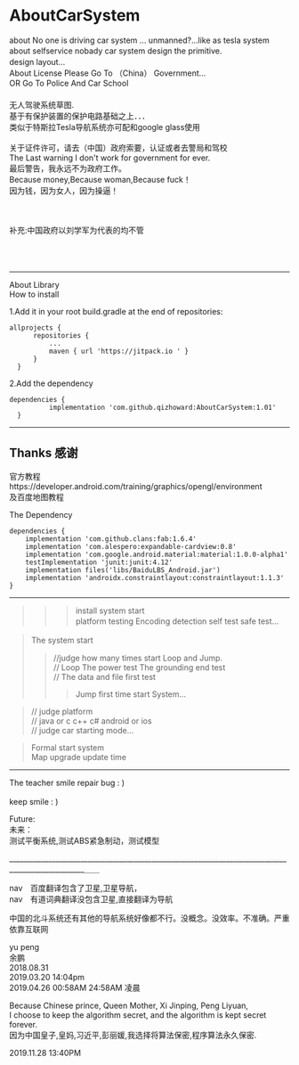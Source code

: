 # AboutCarSystem
about No one is driving car system ... unmanned?...like as tesla system </br>
about selfservice nobady car system design the primitive.           　  </br>
design layout...                                                    　  </br>
About License Please Go To （China） Government...                      </br>
OR Go To Police And Car School 　　　　　　　　　　　　　　　　　　　　　　 </br>
无人驾驶系统草图.                                                     　  </br>
基于有保护装置的保护电路基础之上．．．                                   　 </br>
类似于特斯拉Tesla导航系统亦可配和google glass使用                  　      </br>   
关于证件许可，请去（中国）政府索要，认证或者去警局和驾校                     </br>
The Last warning I don't work for government for ever.                  </br>
最后警告，我永远不为政府工作。                                             </br>
Because money,Because woman,Because fuck！                      	       </br>
因为钱，因为女人，因为操逼！                                            　</br>
									</br>
									</br>
									</br>
	补充:中国政府以刘学军为代表的均不管				　</br>
								        </br>
								        </br>
									</br>
									
_____________________________________________________________________

About Library						            </br>
 How to install                                                     </br>
 
1.Add it in your root build.gradle at the end of repositories:      </br>
    
    allprojects {
		  repositories {
			  ...
			  maven { url 'https://jitpack.io ' }
		  }
	  }

2.Add the dependency                                               </br>

    dependencies {
	          implementation 'com.github.qizhoward:AboutCarSystem:1.01'
	  }



_________________________________________________________________________________________________________

## Thanks 感谢     

官方教程https://developer.android.com/training/graphics/opengl/environment     
及百度地图教程							</br>


The Dependency 						     </br>

	dependencies {
		implementation 'com.github.clans:fab:1.6.4'
		implementation 'com.alespero:expandable-cardview:0.8'
		implementation 'com.google.android.material:material:1.0.0-alpha1'
		testImplementation 'junit:junit:4.12'
		implementation files('libs/BaiduLBS_Android.jar')
		implementation 'androidx.constraintlayout:constraintlayout:1.1.3'
	}
		

_______________________________________________________________________________________________________

>>>>
>>>install system start                                             </br>
>> platform testing  Encoding detection  self test  safe test...  　</br>
> 

> The system start                                                 　</br>
>>//judge how many times start Loop and Jump.                       </br>
>>// Loop The power test   The grounding end test                   </br>
>>// The data and file first test                                   </br>
>>> Jump first time start System...                                 </br>

>// judge platform                                                 </br>
>// java or c c++ c#    android or ios                             </br>
>// judge car starting mode...                                     </br>

>Formal start system                                               </br>
>Map upgrade update time                                           </br>

_________________________________________________________________________________________________________

The teacher smile repair bug : )                                      </br>      
      keep smile : )						      </br>

Future:</br>
未来：</br>
测试平衡系统,测试ABS紧急制动，测试模型　</br>

___________________________________________________________________________________________________＿＿

nav　百度翻译包含了卫星,卫星导航，　　</br>
nav　有道词典翻译没包含卫星,直接翻译为导航　</br>

中国的北斗系统还有其他的导航系统好像都不行。没概念。没效率。不准确。严重依靠互联网　</br>

 yu peng	  </br>
   余鹏		</br>
2018.08.31	</br>
2019.03.20 14:04pm </br> 
2019.04.26 00:58AM 24:58AM 凌晨</br>

  Because Chinese prince, Queen Mother, Xi Jinping, Peng Liyuan,                            </br>
  I choose to keep the algorithm secret, and the algorithm is kept secret forever.          </br>
  因为中国皇子,皇妈,习近平,彭丽媛,我选择将算法保密,程序算法永久保密.                              </br>

2019.11.28 13:40PM  </br>




